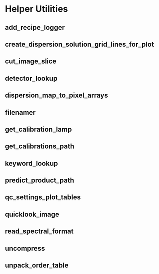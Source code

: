 # Helper Utilities

## add_recipe_logger

## create_dispersion_solution_grid_lines_for_plot

## cut_image_slice

## detector_lookup

## dispersion_map_to_pixel_arrays

## filenamer

## get_calibration_lamp

## get_calibrations_path

## keyword_lookup

## predict_product_path

## qc_settings_plot_tables

## quicklook_image

## read_spectral_format

## uncompress

## unpack_order_table

